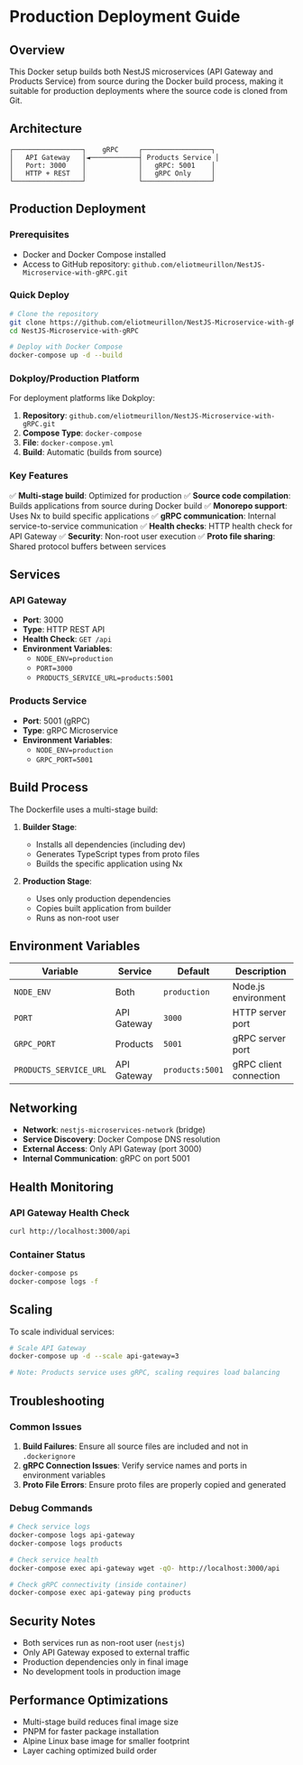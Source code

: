 # Production Deployment Guide

## Overview

This Docker setup builds both NestJS microservices (API Gateway and Products Service) from source during the Docker build process, making it suitable for production deployments where the source code is cloned from Git.

## Architecture

```
┌─────────────────┐    gRPC     ┌─────────────────┐
│   API Gateway   │◄────────────┤ Products Service │
│   Port: 3000    │             │   gRPC: 5001    │
│   HTTP + REST   │             │   gRPC Only     │
└─────────────────┘             └─────────────────┘
```

## Production Deployment

### Prerequisites

- Docker and Docker Compose installed
- Access to GitHub repository: `github.com/eliotmeurillon/NestJS-Microservice-with-gRPC.git`

### Quick Deploy

```bash
# Clone the repository
git clone https://github.com/eliotmeurillon/NestJS-Microservice-with-gRPC.git
cd NestJS-Microservice-with-gRPC

# Deploy with Docker Compose
docker-compose up -d --build
```

### Dokploy/Production Platform

For deployment platforms like Dokploy:

1. **Repository**: `github.com/eliotmeurillon/NestJS-Microservice-with-gRPC.git`
2. **Compose Type**: `docker-compose`
3. **File**: `docker-compose.yml`
4. **Build**: Automatic (builds from source)

### Key Features

✅ **Multi-stage build**: Optimized for production
✅ **Source code compilation**: Builds applications from source during Docker build
✅ **Monorepo support**: Uses Nx to build specific applications
✅ **gRPC communication**: Internal service-to-service communication
✅ **Health checks**: HTTP health check for API Gateway
✅ **Security**: Non-root user execution
✅ **Proto file sharing**: Shared protocol buffers between services

## Services

### API Gateway

- **Port**: 3000
- **Type**: HTTP REST API
- **Health Check**: `GET /api`
- **Environment Variables**:
  - `NODE_ENV=production`
  - `PORT=3000`
  - `PRODUCTS_SERVICE_URL=products:5001`

### Products Service

- **Port**: 5001 (gRPC)
- **Type**: gRPC Microservice
- **Environment Variables**:
  - `NODE_ENV=production`
  - `GRPC_PORT=5001`

## Build Process

The Dockerfile uses a multi-stage build:

1. **Builder Stage**:

   - Installs all dependencies (including dev)
   - Generates TypeScript types from proto files
   - Builds the specific application using Nx

2. **Production Stage**:
   - Uses only production dependencies
   - Copies built application from builder
   - Runs as non-root user

## Environment Variables

| Variable               | Service     | Default         | Description            |
| ---------------------- | ----------- | --------------- | ---------------------- |
| `NODE_ENV`             | Both        | `production`    | Node.js environment    |
| `PORT`                 | API Gateway | `3000`          | HTTP server port       |
| `GRPC_PORT`            | Products    | `5001`          | gRPC server port       |
| `PRODUCTS_SERVICE_URL` | API Gateway | `products:5001` | gRPC client connection |

## Networking

- **Network**: `nestjs-microservices-network` (bridge)
- **Service Discovery**: Docker Compose DNS resolution
- **External Access**: Only API Gateway (port 3000)
- **Internal Communication**: gRPC on port 5001

## Health Monitoring

### API Gateway Health Check

```bash
curl http://localhost:3000/api
```

### Container Status

```bash
docker-compose ps
docker-compose logs -f
```

## Scaling

To scale individual services:

```bash
# Scale API Gateway
docker-compose up -d --scale api-gateway=3

# Note: Products service uses gRPC, scaling requires load balancing
```

## Troubleshooting

### Common Issues

1. **Build Failures**: Ensure all source files are included and not in `.dockerignore`
2. **gRPC Connection Issues**: Verify service names and ports in environment variables
3. **Proto File Errors**: Ensure proto files are properly copied and generated

### Debug Commands

```bash
# Check service logs
docker-compose logs api-gateway
docker-compose logs products

# Check service health
docker-compose exec api-gateway wget -qO- http://localhost:3000/api

# Check gRPC connectivity (inside container)
docker-compose exec api-gateway ping products
```

## Security Notes

- Both services run as non-root user (`nestjs`)
- Only API Gateway exposed to external traffic
- Production dependencies only in final image
- No development tools in production image

## Performance Optimizations

- Multi-stage build reduces final image size
- PNPM for faster package installation
- Alpine Linux base image for smaller footprint
- Layer caching optimized build order
